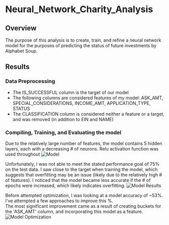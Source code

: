# Neural_Network_Charity_Analysis

## Overview

The purpose of this analysis is to create, train, and refine a neural network model for the purposes of predicting the status of future investments by Alphabet Soup.

## Results

### Data Preprocessing
* The IS_SUCCESSFUL column is the target of our model
* The following columns are considered features of my model: ASK_AMT, SPECIAL_CONSIDERATIONS, INCOME_AMT, APPLICATION_TYPE, STATUS
* The CLASSIFICATION column is considered neither a feature or a target, and was removed (in addition to EIN and NAME)

### Compiling, Training, and Evaluating the model
Due to the relatively large number of features, the model contains 5 hidden layers, each with a decreasing # of neurons. Relu activation function was used throughout
![Model](https://github.com/noble190/Neural_Network_Charity_Analysis/blob/main/Images/Optimization_Attempt8_Details.png)

Unfortunately, I was not able to meet the stated performance goal of 75% on the test data. I saw close to the target when training the model, which suggests that overfitting may be an issue (likely due to the relatively high # of features). I noticed that the model became less accurate if the # of epochs were increased, which likely indicates overfitting.
 ![Model Results](https://github.com/noble190/Neural_Network_Charity_Analysis/blob/main/Images/Optimization_Attempt8_Results.png)

Before attempted optimization, I was looking at a model accuracy of ~53%. I've attempted a few approaches to improve this %.
<br>
The most significant improvement came as a result of creating buckets for the 'ASK_AMT' column, and incorporating this model as a feature. 
![Model Optimization](https://github.com/noble190/Neural_Network_Charity_Analysis/blob/main/Images/Optimization.png)

